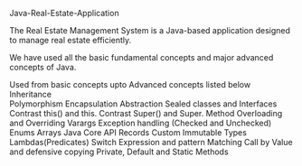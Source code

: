 Java-Real-Estate-Application

The Real Estate Management System is a Java-based application designed to manage real estate efficiently.

We have used all the basic fundamental concepts and major advanced concepts of Java.

Used from basic concepts upto Advanced concepts listed below
Inheritance  
Polymorphism 
Encapsulation
Abstraction 
Sealed classes and Interfaces
Contrast this() and this.
Contrast Super() and Super.
Method Overloading and Overriding
Varargs
Exception handling (Checked and Unchecked)
Enums
Arrays
Java Core API
Records
Custom Immutable Types
Lambdas(Predicates)
Switch Expression and pattern Matching
Call by Value and defensive copying
Private, Default and Static Methods




